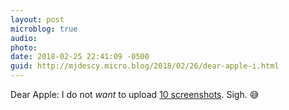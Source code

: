 ```yaml
---
layout: post
microblog: true
audio: 
photo: 
date: 2018-02-25 22:41:09 -0500
guid: http://mjdescy.micro.blog/2018/02/26/dear-apple-i.html
---
```

Dear Apple: I do not _want_ to upload [10 screenshots](https://developer.apple.com/news/?id=02212018a). Sigh. 😅
